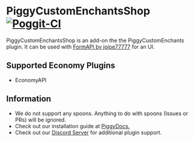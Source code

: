 # PiggyCustomEnchantsShop [![Poggit-CI](https://poggit.pmmp.io/ci.badge/DaPigGuy/PiggyCustomEnchantsShop/PiggyCustomEnchantsShop/master)](https://poggit.pmmp.io/ci/DaPigGuy/PiggyCustomEnchants)

PiggyCustomEnchantsShop is an add-on the the PiggyCustomEnchants plugin. It can be used with [FormAPI by jojoe77777](https://github.com/jojoe77777/FormAPI) for an UI.

## Supported Economy Plugins
* EconomyAPI

## Information
* We do not support any spoons. Anything to do with spoons (Issues or PRs) will be ignored.
* Check out our installation guide at [PiggyDocs.](https://dapigguy.github.io/PiggyCustomEnchantsShop/)
* Check out our [Discord Server](https://discord.gg/ZZewRQH) for additional plugin support.
